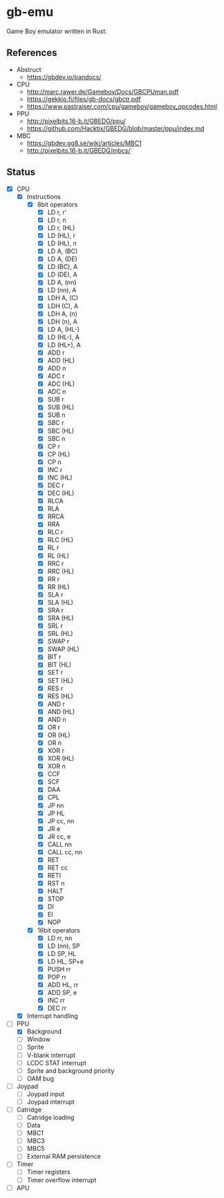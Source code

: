 # gb-emu
Game Boy emulator written in Rust.

## References
- Abstruct
  - https://gbdev.io/pandocs/
- CPU
  - http://marc.rawer.de/Gameboy/Docs/GBCPUman.pdf
  - https://gekkio.fi/files/gb-docs/gbctr.pdf
  - https://www.pastraiser.com/cpu/gameboy/gameboy_opcodes.html
- PPU
  - http://pixelbits.16-b.it/GBEDG/ppu/
  - https://github.com/Hacktix/GBEDG/blob/master/ppu/index.md
- MBC
  - https://gbdev.gg8.se/wiki/articles/MBC1
  - http://pixelbits.16-b.it/GBEDG/mbcs/

## Status

- [x] CPU
    - [x] Instructions
      - [x] 8bit operators
        - [x] LD r, r'
        - [x] LD r, n
        - [x] LD r, (HL)
        - [x] LD (HL), r
        - [x] LD (HL), n
        - [x] LD A, (BC)
        - [x] LD A, (DE)
        - [x] LD (BC), A
        - [x] LD (DE), A
        - [x] LD A, (nn)
        - [x] LD (nn), A
        - [x] LDH A, (C)
        - [x] LDH (C), A
        - [x] LDH A, (n)
        - [x] LDH (n), A
        - [x] LD A, (HL-)
        - [x] LD (HL-), A
        - [x] LD (HL+), A
        - [x] ADD r
        - [x] ADD (HL)
        - [x] ADD n
        - [x] ADC r
        - [x] ADC (HL)
        - [x] ADC n
        - [x] SUB r
        - [x] SUB (HL)
        - [x] SUB n
        - [x] SBC r
        - [x] SBC (HL)
        - [x] SBC n
        - [x] CP r
        - [x] CP (HL)
        - [x] CP n
        - [x] INC r
        - [x] INC (HL)
        - [x] DEC r
        - [x] DEC (HL)
        - [x] RLCA
        - [x] RLA
        - [x] RRCA
        - [x] RRA
        - [x] RLC r
        - [x] RLC (HL)
        - [x] RL r
        - [x] RL (HL)
        - [x] RRC r
        - [x] RRC (HL)
        - [x] RR r
        - [x] RR (HL)
        - [x] SLA r
        - [x] SLA (HL)
        - [x] SRA r
        - [x] SRA (HL)
        - [x] SRL r
        - [x] SRL (HL)
        - [x] SWAP r
        - [x] SWAP (HL)
        - [x] BIT r
        - [x] BIT (HL)
        - [x] SET r
        - [x] SET (HL)
        - [x] RES r
        - [x] RES (HL)
        - [x] AND r
        - [x] AND (HL)
        - [x] AND n
        - [x] OR r
        - [x] OR (HL)
        - [x] OR n
        - [x] XOR r
        - [x] XOR (HL)
        - [x] XOR n
        - [x] CCF
        - [x] SCF
        - [x] DAA
        - [x] CPL
        - [x] JP nn
        - [x] JP HL
        - [x] JP cc, nn
        - [x] JR e
        - [x] JR cc, e
        - [x] CALL nn
        - [x] CALL cc, nn
        - [x] RET
        - [x] RET cc
        - [x] RETI
        - [x] RST n
        - [x] HALT
        - [x] STOP
        - [x] DI
        - [x] EI
        - [x] NOP
      - [x] 16bit operators
        - [x] LD rr, nn
        - [x] LD (nn), SP
        - [x] LD SP, HL
        - [x] LD HL, SP+e
        - [x] PUSH rr
        - [x] POP rr
        - [x] ADD HL, rr
        - [x] ADD SP, e
        - [x] INC rr
        - [x] DEC rr
    - [x] Interrupt handling
- [ ] PPU
    - [x] Background
    - [ ] Window
    - [ ] Sprite
    - [ ] V-blank interrupt
    - [ ] LCDC STAT interrupt
    - [ ] Sprite and background priority
    - [ ] OAM bug
- [ ] Joypad
    - [ ] Joypad input
    - [ ] Joypad interrupt
- [ ] Catridge
    - [ ] Catridge loading
    - [ ] Data
    - [ ] MBC1
    - [ ] MBC3
    - [ ] MBC5
    - [ ] External RAM persistence
- [ ] Timer
    - [ ] Timer registers
    - [ ] Timer overflow interrupt
- [ ] APU
